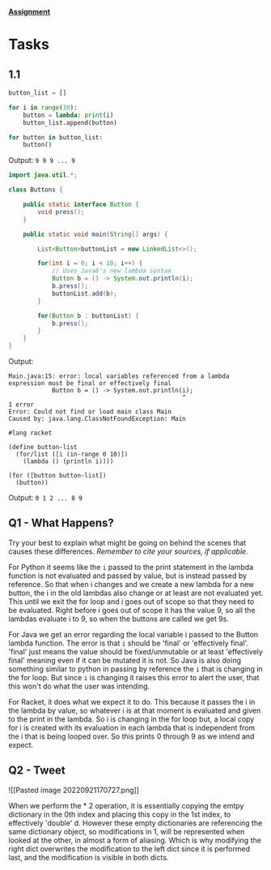 [**Assignment**](https://cs.brown.edu/courses/csci1730/2022/loops.html)

# Tasks
## 1.1
```python
button_list = []

for i in range(10):
    button = lambda: print(i)
    button_list.append(button)

for button in button_list:
    button()
```

Output: `9 9 9 ... 9`

```java
import java.util.*;

class Buttons {

    public static interface Button {
        void press();
    }

    public static void main(String[] args) {

        List<Button>buttonList = new LinkedList<>();

        for(int i = 0; i < 10; i++) {
            // Uses Java8's new lambda syntax
            Button b = () -> System.out.println(i);
            b.press();
            buttonList.add(b);
        }

        for(Button b : buttonList) {
            b.press();
        }
    }
}
```

Output: 

```
Main.java:15: error: local variables referenced from a lambda expression must be final or effectively final
            Button b = () -> System.out.println(i);
                                                ^
1 error
Error: Could not find or load main class Main
Caused by: java.lang.ClassNotFoundException: Main
```


```racket
#lang racket

(define button-list
  (for/list ([i (in-range 0 10)])
    (lambda () (println i))))
 
(for ([button button-list])
  (button))
```

Output: `0 1 2 ... 8 9`

## Q1 - What Happens?
Try your best to explain what might be going on behind the scenes that causes these differences. _Remember to cite your sources, if applicable._

For Python it seems like the `i` passed to the print statement in the lambda function is not evaluated and passed by value, but is instead passed by reference. So that when i changes
and we create a new lambda for a new button, the i in the old lambdas also change or at least are not evaluated yet. This until we exit the for loop and i goes out of scope so that they need to be evaluated. Right before i goes out of scope it has the value 9, so all the lambdas evaluate i to 9, so when the buttons are called we get 9s.

For Java we get an error regarding the local variable i passed to the Button lambda function. The error is that `i` should be 'final' or 'effectively final'. 'final' just means the value should be fixed/unmutable or at least 'effectively final' meaning even if it can be mutated it is not. So Java is also doing something similar to python in passing by reference the `i` that is changing in the for loop. But since `i` is changing it raises this error to alert the user, that this won't do what the user was intending.

For Racket, it does what we expect it to do. This because it passes the i in the lambda by value, so whatever i is at that moment is evaluated and given to the print in the lambda. So i is changing in the for loop but, a local copy for i is created with its evaluation in each lambda that is independent from the i that is being looped over. So this prints 0 through 9 as we intend and expect.

## Q2 - Tweet
![[Pasted image 20220921170727.png]]

When we perform the * 2 operation, it is essentially copying the emtpy dictionary in the 0th index and placing this copy in the 1st index, to effectively 'double' d. However these empty dictionaries are referencing the same dictionary object, so modifications in 1, will be represented when looked at the other, in almost a form of aliasing. Which is why modifying the right dict overwrites the modification to the left dict since it is performed last, and the modification is visible in both dicts. 